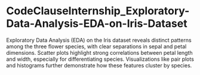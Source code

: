 # CodeClauseInternship_Exploratory-Data-Analysis-EDA-on-Iris-Dataset 
Exploratory Data Analysis (EDA) on the Iris dataset reveals distinct patterns among the three flower species, with clear separations in sepal and petal dimensions. Scatter plots highlight strong correlations between petal length and width, especially for differentiating species. Visualizations like pair plots and histograms further demonstrate how these features cluster by species.
